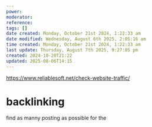 ```yaml
---
power: 
moderator: 
reference: 
tags: []
date created: Monday, October 21st 2024, 1:22:33 am
date modified: Wednesday, August 6th 2025, 2:05:16 am
time created: Monday, October 21st 2024, 1:22:33 am
last update: Thursday, August 7th 2025, 9:27:05 pm
created: 2024-10-20T21:22
updated: 2025-08-06T14:15
---
```

https://www.reliablesoft.net/check-website-traffic/

# backlinking
find as manny posting as possible for the 